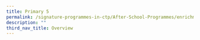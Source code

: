 ```yaml
---
title: Primary 5
permalink: /signature-programmes-in-ctp/After-School-Programmes/enrichment/Primary-5/
description: ""
third_nav_title: Overview
---
```

